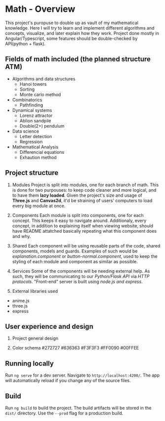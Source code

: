 # Math - Overview

This project's puropuse to double up as vault of my mathematical knowledge. Here I will try to learn and implement different algorithms and concepts, visualize, and later explain how they work.
Project done mostly in Angular/Typescript, some features should be double-checked by API(python + flask).

## Fields of math included (the planned structure ATM)

- Algorithms and data structures
    - Hanoi towers
    - Sorting
    - Monte carlo method
- Combinatorics
    - Pathfinding
- Dynamical systems
    - Lorenz attractor
    - Ablion sandpile
    - Double(2+) pendulum
- Data science
    - Letter detection
    - Regression
- Mathematical Analysis
    - Differencial equations
    - Exhaution method

## Project structure

1. Modules
Project is split into modules, one for each branch of math. This is done for two purpouses: to keep code cleaner and more logical, and to have them **lazy loaded**. Given the project's size and usage of **Three.js** and **Canvas2d**, it'd be straining of users' computers to load every big module at once.

2. Components
Each module is split into components, one for each concept. This keeps it easy to navigate around. Additionaly, every concept, in addition to explaining itself when viewing website, should have README attatched basically repeating what this component does and why.

3. Shared
Each component will be using reusable parts of the code, shared components, models and guards. Examples of such would be *explanation.component* or *button-normal.component*, used to keep the styling of each module and component as similar as possible.

4. Services
Some of the components will be needing external help. As such, they will be communicating to our *Python/Flask API* via *HTTP protocols*. "Front-end" server is built using *node.js and express*.

5. External libraries used
- anime.js
- three.js
- express

## User experience and design

1. Project general design

2. Color schema
#272727
#636363
#F3F3F3
#FF0090
#00FFEE

## Running locally

Run `ng serve` for a dev server. Navigate to `http://localhost:4200/`. The app will automatically reload if you change any of the source files. 

## Build

Run `ng build` to build the project. The build artifacts will be stored in the `dist/` directory. Use the `--prod` flag for a production build.
